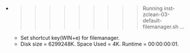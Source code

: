 * >>>>>>>>> Running inst-zclean-03-default-filemanager.sh ...
  * Set shortcut key(WIN+e) for filemanager.
  * Disk size = 6299248K. Space Used = 4K. Runtime = 00:00:00:01.
